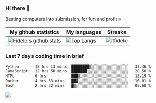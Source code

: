 ### Hi there 👋
<p>Beating computers into submission, for fun and profit 🔥</p>

|My github statistics|My languages|Streaks|
|-|-|-|
|[![Fidele's github stats](https://github-readme-stats.vercel.app/api?username=itfidele&count_private=true&show_icons=true&theme=dark&hide_title=true)](https://github.com/itfidele)|[![Top Langs](https://github-readme-stats.vercel.app/api/top-langs/?username=itfidele&show_icons=true&langs_count=8&theme=dark&layout=compact&hide_title=true)](https://github.com/itfidele)|![itfidele](https://github-readme-streak-stats.herokuapp.com/?user=itfidele&theme=dark)

### Last 7 days coding time in brief
<!--START_SECTION:waka-->

```txt
Python       15 hrs 13 mins  ████████▒░░░░░░░░░░░░░░░░   33.46 %
JavaScript   12 hrs 58 mins  ███████░░░░░░░░░░░░░░░░░░   28.50 %
HTML         6 hrs           ███▒░░░░░░░░░░░░░░░░░░░░░   13.19 %
Docker       4 hrs 33 mins   ██▓░░░░░░░░░░░░░░░░░░░░░░   10.01 %
Bash         2 hrs 32 mins   █▒░░░░░░░░░░░░░░░░░░░░░░░   05.60 %
```

<!--END_SECTION:waka-->

![](https://komarev.com/ghpvc/?username=itfidele)
